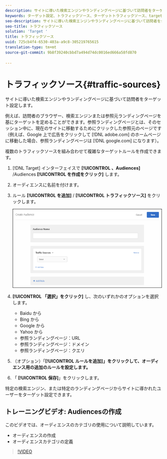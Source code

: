 ```yaml
---
description: サイトに導いた検索エンジンやランディングページに基づいて訪問者をターゲット設定します。
keywords: ターゲット設定、トラフィックソース、ターゲットトラフィックソース、target検索エンジン、検索エンジン、ランディングページ、targetランディングページ、参照ランディングページ
seo-description: サイトに導いた検索エンジンやランディングページに基づいて訪問者をターゲット設定します。
seo-title: トラフィックソース
solution: 'Target '
title: トラフィックソース
uuid: 725cb4f4-6530-403a-a9c8-305219765615
translation-type: tm+mt
source-git-commit: 9b8f39240cbbd7a494d74dc0016ed666a58fd870

---
```



# トラフィックソース{#traffic-sources}

サイトに導いた検索エンジンやランディングページに基づいて訪問者をターゲット設定します。

例えば、訪問者のブラウザー、検索エンジンまたは参照元ランディングページを基にターゲットを定めることができます。参照ランディングページとは、そのセッション中に、現在のサイトに移動するためにクリックした参照元のページです（例えば、Google 上で広告をクリックして [!DNL adobe.com] のホームページに移動した場合、参照ランディングページは [!DNL google.com] になります）。

複数のトラフィックソースを組み合わせて複雑なターゲットルールを作成できます。

1. [!DNL Target] インターフェイスで **[!UICONTROL 、Audiences]** /Audiences **[!UICONTROL を作成をクリック]** します。
1. オーディエンスに名前を付けます。
1. ルール **[!UICONTROL を追加]** / **[!UICONTROL トラフィックソース]** をクリックします。

   ![](assets/target_traffic_source.png)

1. **[!UICONTROL 「選択」をクリック]** し、次のいずれかのオプションを選択します。

   * Baidu から
   * Bing から
   * Google から
   * Yahoo から
   * 参照ランディングページ：URL
   * 参照ランディングページ：ドメイン
   * 参照ランディングページ：クエリ

1. （オプション）「**[!UICONTROL ルールを追加]」をクリックして、オーディエンス用の追加のルールを設定します。**
1. 「 **[!UICONTROL 保存]**」をクリックします。

特定の検索エンジン、または特定のランディングページからサイトに導かれたユーザーをターゲット設定できます。

## トレーニングビデオ: Audiencesの作成

このビデオでは、オーディエンスのカテゴリの使用について説明しています。

* オーディエンスの作成
* オーディエンスカテゴリの定義

>[!VIDEO](https://video.tv.adobe.com/v/17392)

